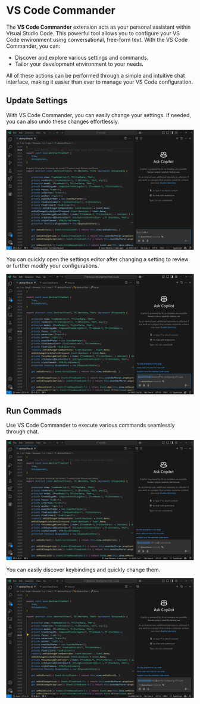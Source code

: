 # VS Code Commander

The **VS Code Commander** extension acts as your personal assistant within Visual Studio Code. This powerful tool allows you to configure your VS Code environment using conversational, free-form text. With the VS Code Commander, you can:

- Discover and explore various settings and commands.
- Tailor your development environment to your needs.

All of these actions can be performed through a simple and intuitive chat interface, making it easier than ever to manage your VS Code configuration.

## Update Settings
With VS Code Commander, you can easily change your settings. If needed, you can also undo these changes effortlessly.

![Using VS Code Commander to switch to light theme](images/light-theme-demo.gif)

You can quickly open the settings editor after changing a setting to review or further modify your configurations.

![Using VS Code Commander to create a custom editor label](images/custom-label-demo.gif)

## Run Commads
Use VS Code Commander to execute various commands seamlessly through chat.

![Using VS Code Commander to open a new window with the python profile](images/new-window-with-profile-demo.gif)

You can easily discover keybindings and quickly change them.

![Using VS Code Commander to find the keybinding for the toggle sidebar command](images/discover-keybinding.gif)